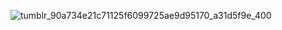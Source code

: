 


        
     
![tumblr_90a734e21c71125f6099725ae9d95170_a31d5f9e_400](https://user-images.githubusercontent.com/80054285/160298829-aefcc6ef-c17e-4026-8ef0-b34a2747b2b3.gif)

